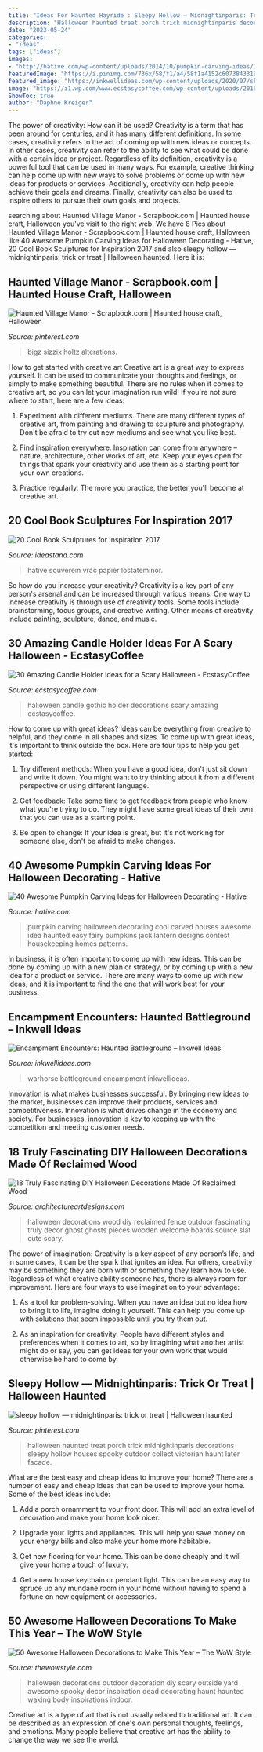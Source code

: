 ```yaml
---
title: "Ideas For Haunted Hayride : Sleepy Hollow — Midnightinparis: Trick Or Treat"
description: "Halloween haunted treat porch trick midnightinparis decorations sleepy hollow houses spooky outdoor collect victorian haunt later facade"
date: "2023-05-24"
categories:
- "ideas"
tags: ["ideas"]
images:
- "http://hative.com/wp-content/uploads/2014/10/pumpkin-carving-ideas/18-house-pumpkin.jpg"
featuredImage: "https://i.pinimg.com/736x/58/f1/a4/58f1a4152c607384331930f204107d23.jpg"
featured_image: "https://inkwellideas.com/wp-content/uploads/2020/07/skeleton_warhorse_cropped__matt_bulahao-300x514.jpg"
image: "https://i1.wp.com/www.ecstasycoffee.com/wp-content/uploads/2016/10/gothic-halloween-decorations.jpg"
ShowToc: true
author: "Daphne Kreiger"
---
```



The power of creativity: How can it be used?
Creativity is a term that has been around for centuries, and it has many different definitions. In some cases, creativity refers to the act of coming up with new ideas or concepts. In other cases, creativity can refer to the ability to see what could be done with a certain idea or project. Regardless of its definition, creativity is a powerful tool that can be used in many ways. For example, creative thinking can help come up with new ways to solve problems or come up with new ideas for products or services. Additionally, creativity can help people achieve their goals and dreams. Finally, creativity can also be used to inspire others to pursue their own goals and projects.

	

		
searching about Haunted Village Manor - Scrapbook.com | Haunted house craft, Halloween you've visit to the right web. We have 8 Pics about Haunted Village Manor - Scrapbook.com | Haunted house craft, Halloween like 40 Awesome Pumpkin Carving Ideas for Halloween Decorating - Hative, 20 Cool Book Sculptures for Inspiration 2017 and also sleepy hollow — midnightinparis: trick or treat | Halloween haunted. Here it is:
		
    
## Haunted Village Manor - Scrapbook.com | Haunted House Craft, Halloween

<img loading=lazy src="https://i.pinimg.com/736x/6a/e6/04/6ae604827ab8e2617881e5e0e1177ded.jpg" onerror="this.onerror=null;this.src='https://tse1.mm.bing.net/th?id=OIP.nZV3IqSpYxq0sdWYVUJD9QHaJ3&amp;pid=15.1';" alt="Haunted Village Manor - Scrapbook.com | Haunted house craft, Halloween">

_Source: pinterest.com_

>bigz sizzix holtz alterations. 

	

How to get started with creative art
Creative art is a great way to express yourself. It can be used to communicate your thoughts and feelings, or simply to make something beautiful. There are no rules when it comes to creative art, so you can let your imagination run wild! If you're not sure where to start, here are a few ideas:
1. Experiment with different mediums. There are many different types of creative art, from painting and drawing to sculpture and photography. Don't be afraid to try out new mediums and see what you like best.

2. Find inspiration everywhere. Inspiration can come from anywhere – nature, architecture, other works of art, etc. Keep your eyes open for things that spark your creativity and use them as a starting point for your own creations.

3. Practice regularly. The more you practice, the better you'll become at creative art.

    
## 20 Cool Book Sculptures For Inspiration 2017

<img loading=lazy src="https://ideastand.com/wp-content/uploads/2014/05/book-sculptures/5-book-sculpture.jpg" onerror="this.onerror=null;this.src='https://tse3.mm.bing.net/th?id=OIP.KdW1DIJ2VtRMnNr49EZcsgHaLH&amp;pid=15.1';" alt="20 Cool Book Sculptures for Inspiration 2017">

_Source: ideastand.com_

>hative souverein vrac papier lostateminor. 

	

So how do you increase your creativity?
Creativity is a key part of any person's arsenal and can be increased through various means. One way to increase creativity is through use of creativity tools. Some tools include brainstorming, focus groups, and creative writing. Other means of creativity include painting, sculpture, dance, and music.

    
## 30 Amazing Candle Holder Ideas For A Scary Halloween - EcstasyCoffee

<img loading=lazy src="https://i1.wp.com/www.ecstasycoffee.com/wp-content/uploads/2016/10/gothic-halloween-decorations.jpg" onerror="this.onerror=null;this.src='https://tse3.mm.bing.net/th?id=OIP.Zo3waXXAvxz_AF2aW6fKKgHaPW&amp;pid=15.1';" alt="30 Amazing Candle Holder Ideas for a Scary Halloween - EcstasyCoffee">

_Source: ecstasycoffee.com_

>halloween candle gothic holder decorations scary amazing ecstasycoffee. 

	

How to come up with great ideas?
Ideas can be everything from creative to helpful, and they come in all shapes and sizes. To come up with great ideas, it's important to think outside the box. Here are four tips to help you get started:
1. Try different methods: When you have a good idea, don't just sit down and write it down. You might want to try thinking about it from a different perspective or using different language.

2. Get feedback: Take some time to get feedback from people who know what you're trying to do. They might have some great ideas of their own that you can use as a starting point.

3. Be open to change: If your idea is great, but it's not working for someone else, don't be afraid to make changes.

    
## 40 Awesome Pumpkin Carving Ideas For Halloween Decorating - Hative

<img loading=lazy src="http://hative.com/wp-content/uploads/2014/10/pumpkin-carving-ideas/18-house-pumpkin.jpg" onerror="this.onerror=null;this.src='https://tse1.mm.bing.net/th?id=OIP.WHrcC5F0iUmuE0iraLJGYQHaIh&amp;pid=15.1';" alt="40 Awesome Pumpkin Carving Ideas for Halloween Decorating - Hative">

_Source: hative.com_

>pumpkin carving halloween decorating cool carved houses awesome idea haunted easy fairy pumpkins jack lantern designs contest housekeeping homes patterns. 

	

In business, it is often important to come up with new ideas. This can be done by coming up with a new plan or strategy, or by coming up with a new idea for a product or service. There are many ways to come up with new ideas, and it is important to find the one that will work best for your business.

    
## Encampment Encounters: Haunted Battleground – Inkwell Ideas

<img loading=lazy src="https://inkwellideas.com/wp-content/uploads/2020/07/skeleton_warhorse_cropped__matt_bulahao-300x514.jpg" onerror="this.onerror=null;this.src='https://tse1.mm.bing.net/th?id=OIP.b6eWD1gZA083QjJMXCJmhwAAAA&amp;pid=15.1';" alt="Encampment Encounters: Haunted Battleground – Inkwell Ideas">

_Source: inkwellideas.com_

>warhorse battleground encampment inkwellideas. 

	

Innovation is what makes businesses successful. By bringing new ideas to the market, businesses can improve their products, services and competitiveness. Innovation is what drives change in the economy and society. For businesses, innovation is key to keeping up with the competition and meeting customer needs.

    
## 18 Truly Fascinating DIY Halloween Decorations Made Of Reclaimed Wood

<img loading=lazy src="http://www.architectureartdesigns.com/wp-content/uploads/2016/09/9-8.jpg" onerror="this.onerror=null;this.src='https://tse4.mm.bing.net/th?id=OIP.MkHW-hO0ZQ2iNMTEMF1dVwHaNI&amp;pid=15.1';" alt="18 Truly Fascinating DIY Halloween Decorations Made Of Reclaimed Wood">

_Source: architectureartdesigns.com_

>halloween decorations wood diy reclaimed fence outdoor fascinating truly decor ghost ghosts pieces wooden welcome boards source slat cute scary. 

	

The power of imagination:
Creativity is a key aspect of any person’s life, and in some cases, it can be the spark that ignites an idea. For others, creativity may be something they are born with or something they learn how to use. Regardless of what creative ability someone has, there is always room for improvement. Here are four ways to use imagination to your advantage: 
1. As a tool for problem-solving. When you have an idea but no idea how to bring it to life, imagine doing it yourself. This can help you come up with solutions that seem impossible until you try them out.

2. As an inspiration for creativity. People have different styles and preferences when it comes to art, so by imagining what another artist might do or say, you can get ideas for your own work that would otherwise be hard to come by.

    
## Sleepy Hollow — Midnightinparis: Trick Or Treat | Halloween Haunted

<img loading=lazy src="https://i.pinimg.com/736x/58/f1/a4/58f1a4152c607384331930f204107d23.jpg" onerror="this.onerror=null;this.src='https://tse3.mm.bing.net/th?id=OIP.UYGxUrX1aVnaDAPZyZqONwHaLI&amp;pid=15.1';" alt="sleepy hollow — midnightinparis: trick or treat | Halloween haunted">

_Source: pinterest.com_

>halloween haunted treat porch trick midnightinparis decorations sleepy hollow houses spooky outdoor collect victorian haunt later facade. 

	

What are the best easy and cheap ideas to improve your home?
There are a number of easy and cheap ideas that can be used to improve your home. Some of the best ideas include:
1. Add a porch ornamment to your front door. This will add an extra level of decoration and make your home look nicer.

2. Upgrade your lights and appliances. This will help you save money on your energy bills and also make your home more habitable.

3. Get new flooring for your home. This can be done cheaply and it will give your home a touch of luxury.

4. Get a new house keychain or pendant light. This can be an easy way to spruce up any mundane room in your home without having to spend a fortune on new equipment or accessories.

    
## 50 Awesome Halloween Decorations To Make This Year – The WoW Style

<img loading=lazy src="http://thewowstyle.com/wp-content/uploads/2016/08/Halloween-Decoration-Inspiration.jpg" onerror="this.onerror=null;this.src='https://tse2.mm.bing.net/th?id=OIP.4QGdI9a08UcaJDmLshPxLQHaJ4&amp;pid=15.1';" alt="50 Awesome Halloween Decorations to Make This Year – The WoW Style">

_Source: thewowstyle.com_

>halloween decorations outdoor decoration diy scary outside yard awesome spooky decor inspiration dead decorating haunt haunted waking body inspirations indoor. 

	

Creative art is a type of art that is not usually related to traditional art. It can be described as an expression of one's own personal thoughts, feelings, and emotions. Many people believe that creative art has the ability to change the way we see the world.

